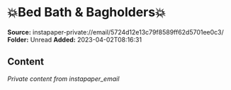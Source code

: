 # 💥Bed Bath & Bagholders💥

**Source:** instapaper-private://email/5724d12e13c79f8589ff62d5701ee0c3/
**Folder:** Unread
**Added:** 2023-04-02T08:16:31




## Content
*Private content from instapaper_email*
